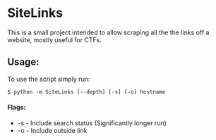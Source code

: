# SiteLinks
This is a small project intended to allow scraping all the the links off a website, mostly useful for CTFs.
<!--
## Installaion
```shell script
$ python3 -m pip install 
```
-->
## Usage:

To use the script simply run:
```
$ python -m SiteLinks [--depth] [-s] [-o] hostname
```
#### Flags:
+ -s - Include search status (Significantly longer run)
+ -o - Include outside link